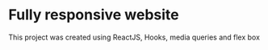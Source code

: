 # Fully responsive website

This project was created using ReactJS, Hooks, media queries and flex box



